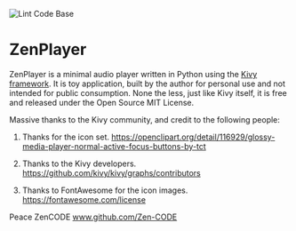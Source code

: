 ![Lint Code Base](https://github.com/Zen-CODE/zenplayer/workflows/Lint%20Code%20Base/badge.svg)

# ZenPlayer


ZenPlayer is a minimal audio player written in Python using the [Kivy framework](http://www.kivy.org).
It is toy application, built by the author for personal use and not intended for public
consumption. None the less, just like Kivy itself, it is free and released under the
Open Source MIT License.

Massive thanks to the Kivy community, and credit to the following people:

1. Thanks for the icon set.
https://openclipart.org/detail/116929/glossy-media-player-normal-active-focus-buttons-by-tct

2. Thanks to the Kivy developers.
https://github.com/kivy/kivy/graphs/contributors

3. Thanks to FontAwesome for the icon images.
https://fontawesome.com/license

Peace
ZenCODE
www.github.com/Zen-CODE
